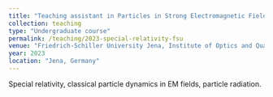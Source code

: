 ```yaml
---
title: "Teaching assistant in Particles in Strong Electromagnetic Fields course"
collection: teaching
type: "Undergraduate course"
permalink: /teaching/2023-special-relativity-fsu
venue: "Friedrich-Schiller University Jena, Institute of Optics and Quantum Electronics"
year: 2023
location: "Jena, Germany"
---
```


Special relativity, classical particle dynamics in EM fields, particle radiation.
